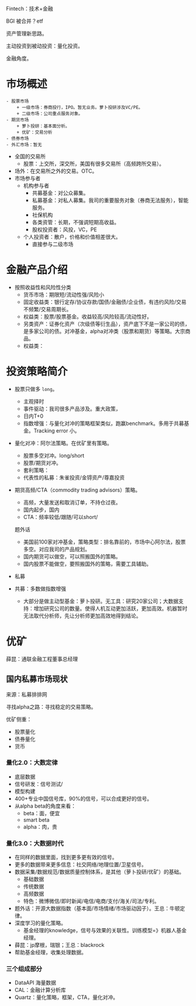 Fintech：技术+金融

BGI 被合并？etf

资产管理新思路。

主动投资到被动投资：量化投资。

金融角度。

# 市场概述
    - 股票市场
        + 一级市场：券商投行，IPO。暂无业务。萝卜投研涉及VC/PE。
        + 二级市场：公司重点服务对象。
    - 期货市场
        + 萝卜投研：基本面分析。
        + 优矿：交易分析
    - 债券市场
    - 外汇市场：暂无


* 全国的交易所
    - 股票：上交所，深交所，美国有很多交易所（高频跨所交易）。
* 场外：在交易所之外的交易。OTC。
* 市场参与者
    - 机构参与者
        + 共募基金：对公众募集。
        + 私募基金：对私人募集。我司的重要服务对象（券商无法服务），智能服务。
        + 社保机构
        + 各类资管：长期，不强调短期高收益。
        + 股权投资者：风投，VC，PE
    - 个人投资者：散户，价格和价值相差很大。
        + 直接参与二级市场

# 金融产品介绍
* 按照收益性和风险性分类
    - 货币市场：期限短/流动性强/风险小
    - 固定收益类：银行定存/协议存款/国债/金融债/企业债，有违约风险/交易不频繁/交易周期长。
    - 权益类：股票/股票基金。收益较高/风险较高/流动性好。
    - 另类资产：证券化资产（次级债等衍生品），资产底下不是一家公司的债，是多家公司的债。对冲基金，alpha对冲类（股票和期货）等策略。大宗商品。
    - 权益类：

# 投资策略简介
* 股票只做多 `long`。
    - 主观择时
    - 事件驱动：我司很多产品涉及。重大政策，
    - 日内T+0
    - 指数增强：与量化对冲的策略框架类似，跑赢benchmark。多用于共募基金。Tracking error 小。
* 量化对冲：阿尔法策略。在优矿里有策略。
    - 股票多空对冲。long/short
    - 股票/期货对冲。
    - 套利策略：
    - 代表性的私募：朱雀投资/金锝资产/尊嘉投资
* 期货高频/CTA（commodity trading advisors）策略。
    - 高频，大量发送和取消订单，不持仓过夜。
    - 国内起步，国内
    - CTA：频率较低/跟随/可以short/
    
    题外话
    - 美国前100家对冲基金，策略类型：排名靠前的，市场中心阿尔法，股票多空。对应我司的产品规划。
    - 国内期货可以做空，可以照搬国外的策略。
    - 国内股票不能做空，要照搬国外的策略，需要工具辅助。


* 私募
* 共募：多数做指数增强
    - 大部分是做主动型基金：萝卜投研。无工具：研究20家公司；大数据支持：增加研究公司的数量。使得人机互动更加活跃，更加高效。机器暂时无法取代分析师，先让分析师更加高效地得到结论。

# 优矿

薛昆：通联金融工程董事总经理

## 国内私募市场现状
来源：私募排排网

寻找alpha之路：寻找稳定的交易策略。

优矿侧重：
* 股票量化
* 债券量化
* 货币

### 量化2.0：大数定律
* 底层数据
* 信号研发：信号测试/
* 模型构建
* 400+专业中国信号库，90%的信号，可以合成更好的信号。
* 从alpha beta的角度来看：
    - beta：面，便宜
    - smart beta
    - alpha：肉，贵
### 量化3.0：大数据时代
* 在同样的数据里面，找到更多更有效的信号。
* 更多的数据带来更多信息：社交网络/地理位置/卫星信号。
* 数据采集/数据规范/数据质量控制体系，是其他（萝卜投研/优矿）的基础。
    - 基础数据
    - 传统数据
    - 高频数据
    - 特色：微博微信/即时新闻/电信/电商/支付/海关/司法/专利。
* 题外话：开源大数据指数（基本面/市场情绪/市场驱动因子）。王总：牛顿定律。
* 深度学习的量化策略。
    - 基金经理的knowledge，信号与效果的关联性。训练模型=》机器人基金经理。
* 薛昆：jp摩根，瑞银；王总：blackrock
* 帮助基金经理，收集处理数据。

### 三个组成部分
* DataAPI 海量数据
* CAL：金融计算分析库
* Quartz：量化策略，框架，CTA，量化对冲。
